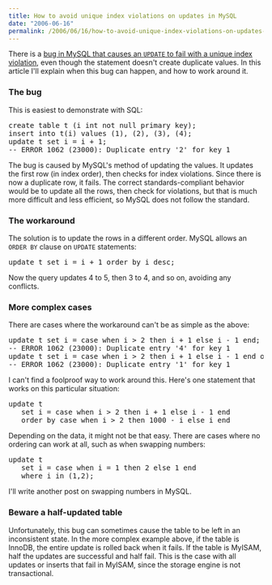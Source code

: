 ```yaml
---
title: How to avoid unique index violations on updates in MySQL
date: "2006-06-16"
permalink: /2006/06/16/how-to-avoid-unique-index-violations-on-updates-in-mysql/
---
```

There is a [bug in MySQL that causes an `UPDATE` to fail with a unique index violation][1], even though the statement doesn't create duplicate values. In this article I'll explain when this bug can happen, and how to work around it.

### The bug

This is easiest to demonstrate with SQL:

<pre>create table t (i int not null primary key);
insert into t(i) values (1), (2), (3), (4);
update t set i = i + 1;
-- ERROR 1062 (23000): Duplicate entry '2' for key 1</pre>

The bug is caused by MySQL's method of updating the values. It updates the first row (in index order), then checks for index violations. Since there is now a duplicate row, it fails. The correct standards-compliant behavior would be to update all the rows, then check for violations, but that is much more difficult and less efficient, so MySQL does not follow the standard.

### The workaround

The solution is to update the rows in a different order. MySQL allows an `ORDER BY` clause on `UPDATE` statements:

<pre>update t set i = i + 1 order by i desc;</pre>

Now the query updates 4 to 5, then 3 to 4, and so on, avoiding any conflicts.
### More complex cases

There are cases where the workaround can't be as simple as the above:

<pre>update t set i = case when i &gt; 2 then i + 1 else i - 1 end;
-- ERROR 1062 (23000): Duplicate entry '4' for key 1
update t set i = case when i &gt; 2 then i + 1 else i - 1 end order by i desc;
-- ERROR 1062 (23000): Duplicate entry '1' for key 1</pre>

I can't find a foolproof way to work around this. Here's one statement that works on this particular situation:

<pre>update t
   set i = case when i &gt; 2 then i + 1 else i - 1 end
   order by case when i &gt; 2 then 1000 - i else i end</pre>

Depending on the data, it might not be that easy. There are cases where no ordering can work at all, such as when swapping numbers:

<pre>update t
   set i = case when i = 1 then 2 else 1 end
   where i in (1,2);</pre>

I'll write another post on swapping numbers in MySQL.

### Beware a half-updated table

Unfortunately, this bug can sometimes cause the table to be left in an inconsistent state. In the more complex example above, if the table is InnoDB, the entire update is rolled back when it fails. If the table is MyISAM, half the updates are successful and half fail. This is the case with all updates or inserts that fail in MyISAM, since the storage engine is not transactional.

 [1]: http://bugs.mysql.com/?id=18913
